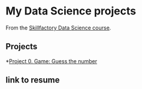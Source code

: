 # My Data Science projects

From the [Skillfactory Data Science course](https://skillfactory.ru/data-scientist).

## Projects

*[Project 0. Game: Guess the number](https://github.com/KarpovGm/data_science/project_0)

## link to resume
